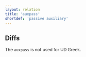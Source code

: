 ```yaml
---
layout: relation
title: 'auxpass'
shortdef: 'passive auxiliary'
---
```


## Diffs

The `auxpass` is not used for UD Greek.
<!-- Interlanguage links updated Út zář 29 20:23:20 CEST 2020 -->

